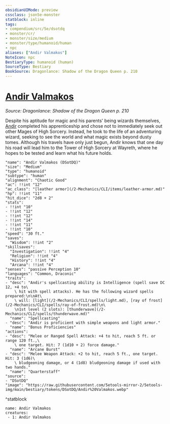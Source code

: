 ```yaml
---
obsidianUIMode: preview
cssclass: json5e-monster
statblock: inline
tags:
- compendium/src/5e/dsotdq
- monster/cr/
- monster/size/medium
- monster/type/humanoid/human
- npc
aliases: ["Andir Valmakos"]
NoteIcon: npc
BestiaryType: humanoid (human)
SourceType: Bestiary
BookSource: Dragonlance: Shadow of the Dragon Queen p. 210
---
```

# [Andir Valmakos](2-Mechanics/CLI/bestiary/npc/andir-valmakos-dsotdq.md)
*Source: Dragonlance: Shadow of the Dragon Queen p. 210*  

Despite his aptitude for magic and his parents' being wizards themselves, [Andir](/2-Mechanics/CLI/bestiary/npc/andir-valmakos-dsotdq.md) completed his apprenticeship and chose not to immediately seek out other Mages of High Sorcery. Instead, he took to the life of an adventuring wizard, seeking to see the world and what magic exists beyond dusty tomes. Although his travels have only just begun, Andir knows that one day his road will lead him to the Tower of High Sorcery at Wayreth, where he hopes to be tested and learn what his future holds.

```statblock
"name": "Andir Valmakos (DSotDQ)"
"size": "Medium"
"type": "humanoid"
"subtype": "human"
"alignment": "Chaotic Good"
"ac": !!int "12"
"ac_class": "[leather armor](/2-Mechanics/CLI/items/leather-armor.md)"
"hp": !!int "11"
"hit_dice": "2d8 + 2"
"stats":
- !!int "10"
- !!int "12"
- !!int "12"
- !!int "14"
- !!int "11"
- !!int "10"
"speed": "30 ft."
"saves":
  "Wisdom": !!int "2"
"skillsaves":
  "Investigation": !!int "4"
  "Religion": !!int "4"
  "History": !!int "4"
  "Arcana": !!int "4"
"senses": "passive Perception 10"
"languages": "Common, Draconic"
"traits":
- "desc": "Andir's spellcasting ability is Intelligence (spell save DC 12, +4 to\
    \ hit with spell attacks). He has the following wizard spells prepared:\n\nAt\
    \ will: [light](/2-Mechanics/CLI/spells/light.md), [ray of frost](/2-Mechanics/CLI/spells/ray-of-frost.md)\n\
    \n1st level (2 slots): [thunderwave](/2-Mechanics/CLI/spells/thunderwave.md)"
  "name": "Spellcasting"
- "desc": "Andir is proficient with simple weapons and light armor."
  "name": "Bonus Proficiencies"
"actions":
- "desc": "Melee or Ranged Spell Attack: +4 to hit, reach 5 ft. or range 120 ft.,\
    \ one target. Hit: 7 (1d10 + 2) force damage."
  "name": "Arcane Burst"
- "desc": "Melee Weapon Attack: +2 to hit, reach 5 ft., one target. Hit: 3 (1d6)\
    \ bludgeoning damage, or 4 (1d8) bludgeoning damage if used with two hands."
  "name": "Quarterstaff"
"source":
- "DSotDQ"
"image": "https://raw.githubusercontent.com/5etools-mirror-2/5etools-img/main/bestiary/tokens/DSotDQ/Andir%20Valmakos.webp"
```
^statblock

```encounter-table
name: Andir Valmakos
creatures:
 - 1: Andir Valmakos
```